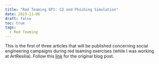 ```yaml
---
title: "Red Teaming EP1: C2 and Phishing Simulation"
date: 2023-11-06
draft: false
toc: true
tags:
  - Red Teaming
---
```


This is the first of three articles that will be published concerning social engineering campaigns during red teaming exercises (while I was working at ArtResilia).
Follow this [link](https://www.artresilia.com/red-teaming-ep1-c2-and-phishing-simulation/) for the original blog post.
